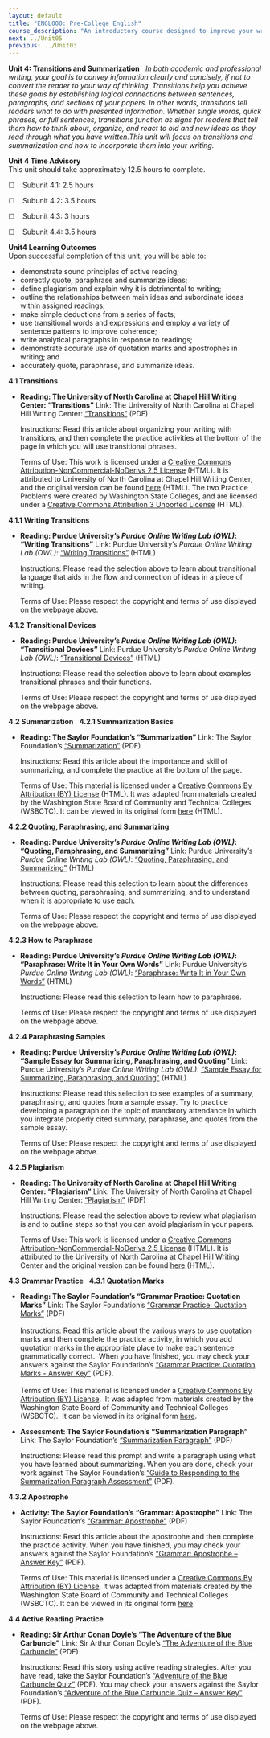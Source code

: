 ```yaml
---
layout: default
title: "ENGL000: Pre-College English"
course_description: "An introductory course designed to improve your writing ability through the use of active reading and an understanding of the core components of effective writing."
next: ../Unit05
previous: ../Unit03
---
```

**Unit 4: Transitions and Summarization** <span id="4"></span> 
*In both academic and professional writing, your goal is to convey
information clearly and concisely, if not to convert the reader to your
way of thinking. Transitions help you achieve these goals by
establishing logical connections between sentences, paragraphs, and
sections of your papers. In other words, transitions tell readers what
to do with presented information. Whether single words, quick phrases,
or full sentences, transitions function as signs for readers that tell
them how to think about, organize, and react to old and new ideas as
they read through what you have written.This unit will focus on
transitions and summarization and how to incorporate them into your
writing.*

**Unit 4 Time Advisory**  
This unit should take approximately 12.5 hours to complete.  
  
 ☐    Subunit 4.1: 2.5 hours  
  
 ☐    Subunit 4.2: 3.5 hours  
  
 ☐    Subunit 4.3: 3 hours  
  
 ☐    Subunit 4.4: 3.5 hours

**Unit4 Learning Outcomes**  
Upon successful completion of this unit, you will be able to:
-   demonstrate sound principles of active reading;
-   correctly quote, paraphrase and summarize ideas;
-   define plagiarism and explain why it is detrimental to writing;
-   outline the relationships between main ideas and subordinate ideas
    within assigned readings;
-   make simple deductions from a series of facts;
-   use transitional words and expressions and employ a variety of
    sentence patterns to improve coherence;
-   write analytical paragraphs in response to readings;
-   demonstrate accurate use of quotation marks and apostrophes in
    writing; and
-   accurately quote, paraphrase, and summarize ideas.

**4.1 Transitions** <span id="4.1"></span> 
-   **Reading: The University of North Carolina at Chapel Hill Writing
    Center: “Transitions”**
    Link: The University of North Carolina at Chapel Hill Writing
    Center:
    [“Transitions”](http://www.saylor.org/site/wp-content/uploads/2012/06/ENGL000_Unit-4.1_Transitions.pdf)
    (PDF)  
      
     Instructions: Read this article about organizing your writing with
    transitions, and then complete the practice activities at the bottom
    of the page in which you will use transitional phrases.  
      
     Terms of Use: This work is licensed under a [Creative Commons
    Attribution-NonCommercial-NoDerivs 2.5
    License](http://creativecommons.org/licenses/by-nc-nd/2.5/) (HTML).
    It is attributed to University of North Carolina at Chapel Hill
    Writing Center, and the original version can be found
    [here](http://writingcenter.unc.edu/handouts/transitions/) (HTML).
    The two Practice Problems were created by Washington State Colleges,
    and are licensed under a [Creative Commons Attribution 3 Unported
    License](http://creativecommons.org/licenses/by/3.0/) (HTML).

**4.1.1 Writing Transitions** <span id="4.1.1"></span> 
-   **Reading: Purdue University’s *Purdue Online Writing Lab (OWL)*:
    “Writing Transitions”**
    Link: Purdue University’s *Purdue Online Writing Lab* *(OWL)*:
    [“Writing
    Transitions”](http://owl.english.purdue.edu/owl/resource/574/01/)
    (HTML)  
      
     Instructions: Please read the selection above to learn about
    transitional language that aids in the flow and connection of ideas
    in a piece of writing.  
      
     Terms of Use: Please respect the copyright and terms of use
    displayed on the webpage above.

**4.1.2 Transitional Devices** <span id="4.1.2"></span> 
-   **Reading: Purdue University’s *Purdue Online Writing Lab (OWL)*:
    “Transitional Devices”**
    Link: Purdue University’s *Purdue Online Writing Lab* *(OWL)*:
    [“Transitional
    Devices”](http://owl.english.purdue.edu/owl/resource/574/02/)
    (HTML)  
      
     Instructions: Please read the selection above to learn about
    examples transitional phrases and their functions.  
      
     Terms of Use: Please respect the copyright and terms of use
    displayed on the webpage above.

**4.2 Summarization** <span id="4.2"></span> 
**4.2.1 Summarization Basics** <span id="4.2.1"></span> 
-   **Reading: The Saylor Foundation’s “Summarization”**
    Link: The Saylor Foundation’s
    [“Summarization”](http://www.saylor.org/site/wp-content/uploads/2012/09/ENGL000-4.2.1-How-to-Summarize-FINAL.pdf) (PDF)  
      
     Instructions: Read this article about the importance and skill of
    summarizing, and complete the practice at the bottom of the page.  
      
     Terms of Use: This material is licensed under a [Creative
    Commons By Attribution (BY)
    License](http://creativecommons.org/licenses/by/3.0/) (HTML). It was
    adapted from materials created by the Washington State Board of
    Community and Technical Colleges (WSBCTC). It can be viewed in
    its original
    form [here](https://sites.google.com/a/sbctc.edu/opencourselibrary/courses/phase-1-courses)
    (HTML).

**4.2.2 Quoting, Paraphrasing, and Summarizing** <span
id="4.2.2"></span> 
-   **Reading: Purdue University’s *Purdue Online Writing Lab (OWL)*:
    “Quoting, Paraphrasing, and Summarizing”**
    Link: Purdue University’s *Purdue Online Writing Lab* *(OWL)*:
    [“Quoting, Paraphrasing, and
    Summarizing”](http://owl.english.purdue.edu/owl/resource/563/1/)
    (HTML)  
      
     Instructions: Please read this selection to learn about the
    differences between quoting, paraphrasing, and summarizing, and to
    understand when it is appropriate to use each.  
      
     Terms of Use: Please respect the copyright and terms of use
    displayed on the webpage above.

**4.2.3 How to Paraphrase** <span id="4.2.3"></span> 
-   **Reading: Purdue University’s *Purdue Online Writing Lab (OWL)*:
    “Paraphrase: Write It in Your Own Words”**
    Link: Purdue University’s *Purdue Online Writing Lab* *(OWL)*:
    [“Paraphrase: Write It in Your Own
    Words”](http://owl.english.purdue.edu/owl/resource/563/02/) (HTML)  
      
     Instructions: Please read this selection to learn how to
    paraphrase.  
      
     Terms of Use: Please respect the copyright and terms of use
    displayed on the webpage above.

**4.2.4 Paraphrasing Samples** <span id="4.2.4"></span> 
-   **Reading: Purdue University’s *Purdue Online Writing Lab (OWL)*:
    “Sample Essay for Summarizing, Paraphrasing, and Quoting”**
    Link: Purdue University’s *Purdue Online Writing Lab* *(OWL)*:
    [“Sample Essay for Summarizing, Paraphrasing, and
    Quoting”](http://owl.english.purdue.edu/owl/resource/563/03/)
    (HTML)  
      
     Instructions: Please read this selection to see examples of a
    summary, paraphrasing, and quotes from a sample essay. Try to
    practice developing a paragraph on the topic of mandatory attendance
    in which you integrate properly cited summary, paraphrase, and
    quotes from the sample essay.  
      
     Terms of Use: Please respect the copyright and terms of use
    displayed on the webpage above.

**4.2.5 Plagiarism** <span id="4.2.5"></span> 
-   **Reading: The University of North Carolina at Chapel Hill Writing
    Center: “Plagiarism”**
    Link: The University of North Carolina at Chapel Hill Writing
    Center:
    [“Plagiarism”](http://www.saylor.org/site/wp-content/uploads/2013/01/ENGL000-4.2.5-Plagiarism-The-Writing-Center.pdf) (PDF)  
      
     Instructions: Please read the selection above to review what
    plagiarism is and to outline steps so that you can avoid plagiarism
    in your papers.  
      
     Terms of Use: This work is licensed under a [Creative Commons
    Attribution-NonCommercial-NoDerivs 2.5
    License](http://creativecommons.org/licenses/by-nc-nd/2.5/) (HTML).
    It is attributed to the University of North Carolina at Chapel Hill
    Writing Center and the original version can be found
    [here](http://writingcenter.unc.edu/handouts/plagiarism/) (HTML).

**4.3 Grammar Practice** <span id="4.3"></span> 
**4.3.1 Quotation Marks** <span id="4.3.1"></span> 
-   **Reading: The Saylor Foundation’s “Grammar Practice: Quotation
    Marks”**
    Link: The Saylor Foundation’s [“Grammar Practice: Quotation
    Marks”](http://www.saylor.org/site/wp-content/uploads/2012/09/ENGL000-4.3.1-quotation-marks-FINAL.pdf) (PDF)  
        
     Instructions: Read this article about the various ways to use
    quotation marks and then complete the practice activity, in which
    you add quotation marks in the appropriate place to make each
    sentence grammatically correct.  When you have finished, you may
    check your answers against the Saylor Foundation’s [“Grammar
    Practice: Quotation Marks - Answer
    Key”](http://www.saylor.org/site/wp-content/uploads/2012/12/ENGL000-4.3.1-Answerkey.3.1-Answerkey-PR-FINAL.pdf) (PDF).  
        
     Terms of Use: This material is licensed under a [Creative
    Commons By Attribution (BY)
    License](http://creativecommons.org/licenses/by/3.0/).  It was
    adapted from materials created by the Washington State Board of
    Community and Technical Colleges (WSBCTC).  It can be viewed in
    its original
    form [here](https://sites.google.com/a/sbctc.edu/opencourselibrary/courses/phase-1-courses).

-   **Assessment: The Saylor Foundation’s “Summarization Paragraph”**
    Link: The Saylor Foundation’s [“Summarization
    Paragraph”](http://www.saylor.org/site/wp-content/uploads/2012/06/ENGL000-4.3.1-Summarization-Paragraph-Assessment-FINAL.pdf)
    (PDF)  
      
     Instructions: Please read this prompt and write a paragraph using
    what you have learned about summarizing. When you are done, check
    your work against The Saylor Foundation’s [“Guide to Responding to
    the Summarization Paragraph
    Assessment”](http://www.saylor.org/site/wp-content/uploads/2012/04/ENGL000-4.3.1-Guide-to-Responding-to-the-Summarization-Paragraph.pdf)
    (PDF).

**4.3.2 Apostrophe** <span id="4.3.2"></span> 
-   **Activity: The Saylor Foundation’s “Grammar: Apostrophe”**
    Link: The Saylor Foundation’s [“Grammar:
    Apostrophe”](http://www.saylor.org/site/wp-content/uploads/2012/09/ENGL000-4.3.2-apostrophe-FINAL.pdf) (PDF)  
      
     Instructions: Read this article about the apostrophe and then
    complete the practice activity. When you have finished, you may
    check your answers against the Saylor Foundation’s [“Grammar:
    Apostrophe – Answer
    Key”](http://www.saylor.org/site/wp-content/uploads/2012/12/ENGL000-4.3.2-Answerkey.-PR-FINAL.pdf) (PDF).  
      
     Terms of Use: This material is licensed under a [Creative
    Commons By Attribution (BY)
    License](http://creativecommons.org/licenses/by/3.0/). It was
    adapted from materials created by the Washington State Board of
    Community and Technical Colleges (WSBCTC). It can be viewed in
    its original
    form [here](https://sites.google.com/a/sbctc.edu/opencourselibrary/courses/phase-1-courses).

**4.4 Active Reading Practice** <span id="4.4"></span> 
-   **Reading: Sir Arthur Conan Doyle’s “The Adventure of the Blue
    Carbuncle”**
    Link: Sir Arthur Conan Doyle’s [“The Adventure of the Blue
    Carbuncle”](http://www.saylor.org/site/wp-content/uploads/2012/09/The-Adventure-of-the-Blue-Carbuncle.pdf)
    (PDF)  
      
     Instructions: Read this story using active reading strategies.
    After you have read, take the Saylor Foundation’s [“Adventure of the
    Blue Carbuncle
    Quiz”](http://www.saylor.org/site/wp-content/uploads/2012/04/engl000-4.4-the-adventure-of-the-blue-carbuncle-QUIZ.pdf)
    (PDF). You may check your answers against the Saylor Foundation’s
    [“Adventure of the Blue Carbuncle Quiz – Answer
    Key”](http://www.saylor.org/site/wp-content/uploads/2012/04/engl000-4.4-the-adventures-of-the-blue-carbuncle-ANSWERS.pdf)
    (PDF).  
      
     Terms of Use: Please respect the copyright and terms of use
    displayed on the webpage above.


